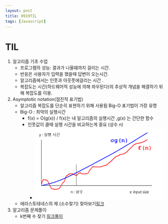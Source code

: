 ```yaml
---
layout: post
title: 0919TIL
tags: [Javascript]
---
```


# TIL
1. 알고리즘 기초 수업
   - 프로그램의 성능: 결과가 나올떄까지 걸리는 시간.
   - 반응은 사용자가 입력을 했을때 답변이 오는시간.
   - 알고리즘에서는 인풋과 아웃풋에걸리는 시간 .
   - 복잡도는 시간(하드웨어적 성능에 의해 좌우된다)의 추상적 개념을 해결하기 위해 복잡도를 이용.
2. Asymptotic notation(점진적 표기법)
   - 알고리즘 복잡도를 단순히 표현하기 위해 사용됨 Big-O 표기법이 가장 유명
   - Big-O : 최악의 실행시간
        - f(x) = O(g(x)) /  f(x)는 내 알고리즘의 실행시간 ,g(x) 는 간단한 함수
        - 인풋값이 클때 실행 시간을 비교하는게 중요 (상수 n)
            - ![image](/images/bigo.png)
    - 에라스토테네스의 체 (소수찾기) 찾아보기[링크](http://mygumi.tistory.com/66)
3. 알고리즘 문제풀이 
    - k번째 수 찾기 [링크](https://programmers.co.kr/learn/courses/30/lessons/42748)[풀이](https://github.com/sk2504/Algorithm_practice/blob/master/findK.js)